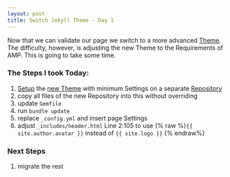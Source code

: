 ```yaml
---
layout: post
title: Switch Jekyll Theme - Day 1
---
```


Now that we can validate our page we switch to a more advanced [Theme](https://github.com/mmistakes/minimal-mistakes). 
The difficulty, however, is adjusting the new Theme to the Requirements of AMP.
This is going to take some time.

### The Steps I took Today:
1. [Setup](https://mmistakes.github.io/minimal-mistakes/docs/quick-start-guide/) 
the [new Theme](https://github.com/mmistakes/minimal-mistakes) with 
minimum Settings on a separate [Repository](https://github.com/Gott50/minimal-mistakes) 
2. copy all files of the new Repository into this without overriding 
3. update `Gemfile`
4. run `bundle update`
5. replace `_config.yml` and insert page Settings
6. adjust `_includes/header.html` Line 2:105 to use {% raw %}`{{ site.author.avatar }}` 
instead of `{{ site.logo }}` {% endraw%}

### Next Steps
1. migrate the rest
